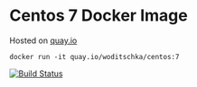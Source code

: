 # Centos 7 Docker Image

Hosted on [quay.io](https://quay.io/repository/woditschka/centos?tag=latest&tab=tags) 
```
docker run -it quay.io/woditschka/centos:7
```

[![Build Status](https://travis-ci.org/woditschka-os/docker-centos.svg?branch=master)](https://travis-ci.org/woditschka-os/docker-centos)
